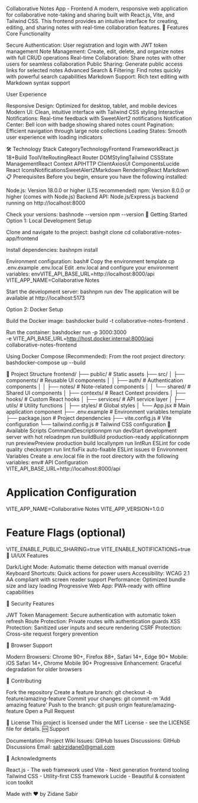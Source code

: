 Collaborative Notes App - Frontend
A modern, responsive web application for collaborative note-taking and sharing built with React.js, Vite, and Tailwind CSS. This frontend provides an intuitive interface for creating, editing, and sharing notes with real-time collaboration features.
🚀 Features
Core Functionality

Secure Authentication: User registration and login with JWT token management
Note Management: Create, edit, delete, and organize notes with full CRUD operations
Real-time Collaboration: Share notes with other users for seamless collaboration
Public Sharing: Generate public access links for selected notes
Advanced Search & Filtering: Find notes quickly with powerful search capabilities
Markdown Support: Rich text editing with Markdown syntax support

User Experience

Responsive Design: Optimized for desktop, tablet, and mobile devices
Modern UI: Clean, intuitive interface with Tailwind CSS styling
Interactive Notifications: Real-time feedback with SweetAlert2 notifications
Notification Center: Bell icon with badge showing shared notes count
Pagination: Efficient navigation through large note collections
Loading States: Smooth user experience with loading indicators

🛠 Technology Stack
CategoryTechnologyFrontend FrameworkReact.js 18+Build ToolViteRoutingReact Router DOMStylingTailwind CSSState ManagementReact Context APIHTTP ClientAxiosUI ComponentsLucide React IconsNotificationsSweetAlert2Markdown RenderingReact Markdown
📋 Prerequisites
Before you begin, ensure you have the following installed:

Node.js: Version 18.0.0 or higher (LTS recommended)
npm: Version 8.0.0 or higher (comes with Node.js)
Backend API: Node.js/Express.js backend running on http://localhost:8000

Check your versions:
bashnode --version
npm --version
🚀 Getting Started
Option 1: Local Development Setup

Clone and navigate to the project:
bashgit clone <repository-url>
cd collaborative-notes-app/frontend

Install dependencies:
bashnpm install

Environment configuration:
bash# Copy the environment template
cp .env.example .env.local
Edit .env.local and configure your environment variables:
envVITE_API_BASE_URL=http://localhost:8000/api
VITE_APP_NAME=Collaborative Notes

Start the development server:
bashnpm run dev
The application will be available at http://localhost:5173

Option 2: Docker Setup

Build the Docker image:
bashdocker build -t collaborative-notes-frontend .

Run the container:
bashdocker run -p 3000:3000 \
  -e VITE_API_BASE_URL=http://host.docker.internal:8000/api \
  collaborative-notes-frontend

Using Docker Compose (Recommended):
From the root project directory:
bashdocker-compose up --build


📁 Project Structure
frontend/
├── public/                 # Static assets
├── src/
│   ├── components/        # Reusable UI components
│   │   ├── auth/         # Authentication components
│   │   ├── notes/        # Note-related components
│   │   └── shared/       # Shared UI components
│   ├── contexts/         # React Context providers
│   ├── hooks/            # Custom React hooks
│   ├── services/         # API service layer
│   ├── utils/            # Utility functions
│   ├── styles/           # Global styles
│   └── App.jsx           # Main application component
├── .env.example          # Environment variables template
├── package.json          # Project dependencies
├── vite.config.js        # Vite configuration
└── tailwind.config.js    # Tailwind CSS configuration
🔧 Available Scripts
CommandDescriptionnpm run devStart development server with hot reloadnpm run buildBuild production-ready applicationnpm run previewPreview production build locallynpm run lintRun ESLint for code quality checksnpm run lint:fixFix auto-fixable ESLint issues
🌐 Environment Variables
Create a .env.local file in the root directory with the following variables:
env# API Configuration
VITE_API_BASE_URL=http://localhost:8000/api

# Application Configuration
VITE_APP_NAME=Collaborative Notes
VITE_APP_VERSION=1.0.0

# Feature Flags (optional)
VITE_ENABLE_PUBLIC_SHARING=true
VITE_ENABLE_NOTIFICATIONS=true
🎨 UI/UX Features

Dark/Light Mode: Automatic theme detection with manual override
Keyboard Shortcuts: Quick actions for power users
Accessibility: WCAG 2.1 AA compliant with screen reader support
Performance: Optimized bundle size and lazy loading
Progressive Web App: PWA-ready with offline capabilities

🔐 Security Features

JWT Token Management: Secure authentication with automatic token refresh
Route Protection: Private routes with authentication guards
XSS Protection: Sanitized user inputs and secure rendering
CSRF Protection: Cross-site request forgery prevention

📱 Browser Support

Modern Browsers: Chrome 90+, Firefox 88+, Safari 14+, Edge 90+
Mobile: iOS Safari 14+, Chrome Mobile 90+
Progressive Enhancement: Graceful degradation for older browsers


🤝 Contributing

Fork the repository
Create a feature branch: git checkout -b feature/amazing-feature
Commit your changes: git commit -m 'Add amazing feature'
Push to the branch: git push origin feature/amazing-feature
Open a Pull Request

📄 License
This project is licensed under the MIT License - see the LICENSE file for details.
🆘 Support

Documentation: Project Wiki
Issues: GitHub Issues
Discussions: GitHub Discussions
Email: sabirzidane0@gmail.com

🙏 Acknowledgments

React.js - The web framework used
Vite - Next generation frontend tooling
Tailwind CSS - Utility-first CSS framework
Lucide - Beautiful & consistent icon toolkit


Made with ❤️ by Zidane Sabir
